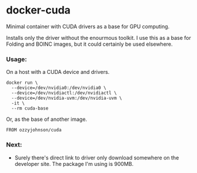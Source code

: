 docker-cuda
===========

Minimal container with CUDA drivers as a base for GPU computing.

Installs only the driver without the enourmous toolkit. I use this as a base for Folding and BOINC images, but it could certainly be used elsewhere.

### Usage:

On a host with a CUDA device and drivers.

	docker run \
	  --device=/dev/nvidia0:/dev/nvidia0 \
	  --device=/dev/nvidiactl:/dev/nvidiactl \
	  --device=/dev/nvidia-uvm:/dev/nvidia-uvm \
	  -it \
	  --rm cuda-base

Or, as the base of another image.

	FROM ozzyjohnson/cuda

### Next:

- Surely there's direct link to driver only download somewhere on the developer site. The package I'm using is 900MB.
